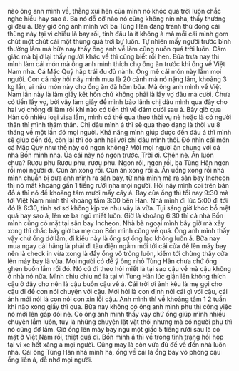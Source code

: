 nào ông anh mình về, thằng xui hên của mình nó khóc quá trời luôn chắc nghe hiểu hay sao á. Ba nó dỗ cỡ nào nó cũng không nín nha, thấy thương gì đâu á. Bây giờ ông anh mình với ba Tùng Hân đang tranh thủ đóng cái thùng này tại vì chiều là bay rồi, tính đâu là ít không à mà mỗi cái mình gom chút một chút cái một thùng quá trời bự luôn. Tự nhiên mấy người trước bình thường lắm mà bữa nay thấy ông anh về làm cũng nuôn quá trời luôn. Cảm giác mà bị ở lại thấy người khác về thì cũng biết rồi hen. Bữa trưa nay thì mình làm cái món mà ông anh mình thích cho ổng ăn trước khi ổng về Việt Nam nha. Cá Mặc Quỷ hấp trái đu đủ nành. Ổng mê cái món này lắm mọi người. Con cá này hồi nãy mình mua là 20 cành mà nó nặng lắm, khoảng 3 kg lần, ai nấu món này cho ổng ăn đã hôm bữa. Mà ông anh mình về Việt Nam lần này là làm giấy kết hôn chứ không phải là lấy vợ đâu mà cười. Chưa có tiền lấy vợ, bởi vậy làm giấy để mình bảo lãnh chị dâu mình qua đây cho hai vợ chồng đi làm rồi khi nào có tiền thì về đám cưới sau á. Bây giờ qua Hàn có nhiều loại visa lắm, mình có thể qua theo thời vụ nè hoặc là có người thân thì mình thăm thân. Chị dâu mình á thì sẽ qua theo dạng là thời vụ 8 tháng về một lần đó mọi người. Khả năng mình giúp được đến đâu á thì mình sẽ giúp đến đó, còn lại thì do anh hai với chị dâu mình thôi. Đó nhìn cái món cá Mặc Quỷ như thế này có ngon không? Mời mọi người ăn chung với cả nhà Bồn mình nha. Ủa cái này nó ngon trước. Trời ơi. Chén nè. Ăn luôn chưa? Rượu phụ Rượu phụ, rượu phụ. Ngon rồi, ngon rồi, ba Tùng Hân ngon rồi mọi người ơi. Cún ăn xong rồi. Cún ăn xong rồi á. Ăn uống xong rồi nhà mình chuẩn bị đưa anh mình ra sân bay, từ nhà mình mà ra sân bay Incheon thì nó mất khoảng gần 1 tiếng rưỡi nha mọi người. Hồi nãy mình coi trên bản đồ á thì nó để khoảng tám mươi mấy cây á. Bay của ổng thì tối nay 9:30 mà tới Việt Nam mình thì khoảng tầm 3:00 bên Hàn. Nhà mình đi lúc 5:00 đi tới đó là 6:30, tính sơ sơ không kịp xe như vậy là vừa. Tụi sáng giờ khóc bồ mệt quá hay sao á, lên xe ba ngủ miết luôn. Giờ là khoảng 6:30 thì cả nhà Bồn mình cũng có mặt tại sân bay Incheon. Nhà bà ngoại mình bây giờ mà xây xong thì chắc bây giờ ba mẹ con Bồn mình cũng về quá. Ông anh mình thấy vậy chứ ổng dở lắm, đi kiểu này là ổng sợ ổng lạc không luôn á. Bữa nay mua ngay cái hãng là phải đi tàu điện ngầm mới tới cái cửa để lên máy bay nên là check in vừa xong là đẩy ổng vô trỏng luôn, kiếm tới chừng thấy cửa lên máy bay là vừa. Mọi người có để ý ông nhỏ Tùng Hân chưa chứ ổng ghen buồn lắm rồi đó. Nó cứ đi theo hỏi miết là tại sao cậu về mà cậu không ở nhà nó nữa. Mình chiu chiu nó là tại vì Tùng Hân lúc giận lên không thích cậu ở đây cho nên là cậu buồn cậu về á. Cái trời ơi ảnh kêu là mẹ gọi cho cậu đi để con nói chuyện với cậu. Mới hỏi là con định nói cái gì với cậu, cái ảnh mới nói là con nói con xin lỗi cậu. Anh mình thì về khoảng tầm 1 2 tuần khi nào xong giấy thì qua. Bữa nay không có ông anh mình phụ thì công việc nó mới lên gấp đôi nè. Có ông anh mình thấy vậy chứ ổng giúp mình nhiều chuyện lắm luôn, tuy là những chuyện lặt vặt thôi nhưng mà có người phụ thì nó cũng đỡ lắm. Giờ ổng lên máy bay ngủ một giấc 5 tiếng rưỡi sau là có mặt ở Việt Nam rồi, thiệt quá đi. Bồn mình á thì về trong tình trạng hồi hộp tại vì xe hết xăng á mọi người. Cũng may là còn vừa đủ để về đến nhà luôn nha. Cái ông Tùng Hân nhà mình hả, ổng về cái là ổng bay vô phòng cậu ổng liền á, dễ nhớ mọi người.
